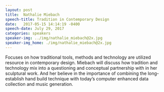 ```yaml
---
layout: post
title:  Nathalie Miebach
speech-title: Tradition in Contemporary Design
date:   2017-05-15 14:14:19 -0400
speech-date: July 29, 2017
categories: speakers
speaker-img: ../img/nathalie_miebach@2x.jpg
speaker-img_home: ./img/nathalie_miebach@2x.jpg
---
```

Focuses on how traditional tools, methods and technology are utilized resource in contemporary design. Miebach will discuss how tradition and technology mix into a questioning and conceptual partnership with in her sculptural work. And her believe in the importance of combining the long-establish hand build technique with today’s computer enhanced data collection and music generation.
